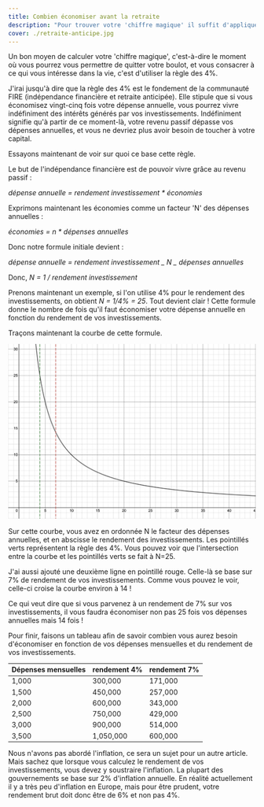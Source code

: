 ```yaml
---
title: Combien économiser avant la retraite
description: "Pour trouver votre 'chiffre magique' il suffit d'appliquer la règles des 4%."
cover: ./retraite-anticipe.jpg
---
```


Un bon moyen de calculer votre 'chiffre magique', c'est-à-dire le moment où vous pourrez vous permettre de quitter votre boulot, et vous consacrer à ce qui vous intéresse dans la vie, c'est d'utiliser la règle des 4%.

J'irai jusqu'à dire que la règle des 4% est le fondement de la communauté FIRE (indépendance financière et retraite anticipée). Elle stipule que si vous économisez vingt-cinq fois votre dépense annuelle, vous pourrez vivre indéfiniment des intérêts générés par vos investissements. Indéfiniment signifie qu'à partir de ce moment-là, votre revenu passif dépasse vos dépenses annuelles, et vous ne devriez plus avoir besoin de toucher à votre capital.

Essayons maintenant de voir sur quoi ce base cette règle.

Le but de l'indépendance financière est de pouvoir vivre grâce au revenu passif :

*dépense annuelle = rendement investissement * économies*

Exprimons maintenant les économies comme un facteur 'N' des dépenses annuelles :

*économies = n * dépenses annuelles*

Donc notre formule initiale devient :

*dépense annuelle = rendement investissement _ N _ dépenses annuelles*

Donc, *N = 1 / rendement investissement*

Prenons maintenant un exemple, si l'on utilise 4% pour le rendement des investissements, on obtient *N = 1/4% = 25*. Tout devient clair ! Cette formule donne le nombre de fois qu'il faut économiser votre dépense annuelle en fonction du rendement de vos investissements.

Traçons maintenant la courbe de cette formule.

![Règle des 4%](./regle_des_4_pourcent.png)

Sur cette courbe, vous avez en ordonnée N le facteur des dépenses annuelles, et en abscisse le rendement des investissements. Les pointillés verts représentent la règle des 4%. Vous pouvez voir que l'intersection entre la courbe et les pointillés verts se fait à N=25.

J'ai aussi ajouté une deuxième ligne en pointillé rouge. Celle-là se base sur 7% de rendement de vos investissements. Comme vous pouvez le voir, celle-ci croise la courbe environ à 14 !

Ce qui veut dire que si vous parvenez à un rendement de 7% sur vos investissements, il vous faudra économiser non pas 25 fois vos dépenses annuelles mais 14 fois !

Pour finir, faisons un tableau afin de savoir combien vous aurez besoin d'économiser en fonction de vos dépenses mensuelles et du rendement de vos investissements.

| Dépenses mensuelles | rendement 4% | rendement 7% |
| :----------------- | :----------- | :----------- |
| 1,000              | 300,000      | 171,000      |
| 1,500              | 450,000      | 257,000      |
| 2,000              | 600,000      | 343,000      |
| 2,500              | 750,000      | 429,000      |
| 3,000              | 900,000      | 514,000      |
| 3,500              | 1,050,000    | 600,000      |

Nous n'avons pas abordé l'inflation, ce sera un sujet pour un autre article. Mais sachez que lorsque vous calculez le rendement de vos investissements, vous devez y soustraire l'inflation. La plupart des gouvernements se base sur 2% d'inflation annuelle. En réalité actuellement il y a très peu d'inflation en Europe, mais pour être prudent, votre rendement brut doit donc être de 6% et non pas 4%.
